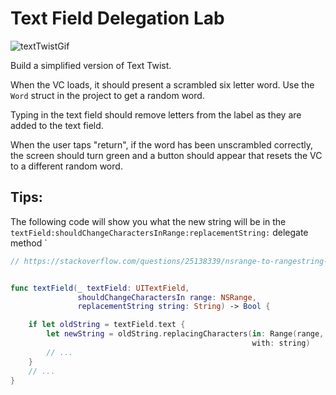 # Text Field Delegation Lab

![textTwistGif](textTwistGif.gif)

Build a simplified version of Text Twist.

When the VC loads, it should present a scrambled six letter word.  Use the `Word` struct in the project to get a random word.

Typing in the text field should remove letters from the label as they are added to the text field.

When the user taps "return", if the word has been unscrambled correctly, the screen should turn green and a button should appear that resets the VC to a different random word.

## Tips:

The following code will show you what the new string will be in the `textField:shouldChangeCharactersInRange:replacementString:` delegate method
`

```swift
// https://stackoverflow.com/questions/25138339/nsrange-to-rangestring-index


func textField(_ textField: UITextField,
               shouldChangeCharactersIn range: NSRange,
               replacementString string: String) -> Bool {

    if let oldString = textField.text {
        let newString = oldString.replacingCharacters(in: Range(range, in: oldString)!,
                                                      with: string)
        // ...
    }
    // ...
}
```
